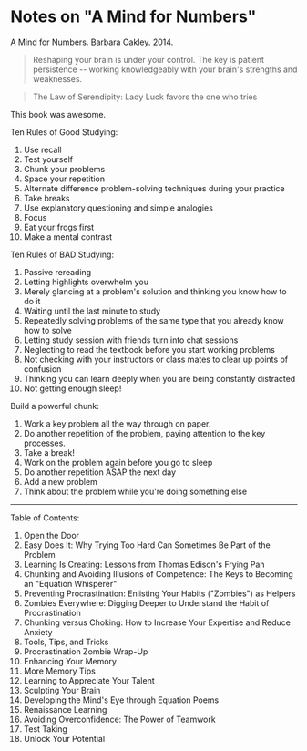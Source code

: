 Notes on "A Mind for Numbers"
=============================

A Mind for Numbers. Barbara Oakley. 2014.

> Reshaping your brain is under your control.
> The key is patient persistence -- working knowledgeably with your brain's strengths and weaknesses.

> The Law of Serendipity: Lady Luck favors the one who tries

This book was awesome.

Ten Rules of Good Studying:
1. Use recall
2. Test yourself
3. Chunk your problems
4. Space your repetition
5. Alternate difference problem-solving techniques during your practice
6. Take breaks
7. Use explanatory questioning and simple analogies
8. Focus
9. Eat your frogs first
10. Make a mental contrast

Ten Rules of BAD Studying:
1. Passive rereading
2. Letting highlights overwhelm you
3. Merely glancing at a problem's solution and thinking you know how to do it
4. Waiting until the last minute to study
5. Repeatedly solving problems of the same type that you already know how to solve
6. Letting study session with friends turn into chat sessions
7. Neglecting to read the textbook before you start working problems
8. Not checking with your instructors or class mates to clear up points of confusion
9. Thinking you can learn deeply when you are being constantly distracted
10. Not getting enough sleep!

Build a powerful chunk:
1. Work a key problem all the way through on paper.
2. Do another repetition of the problem, paying attention to the key processes.
3. Take a break!
4. Work on the problem again before you go to sleep
5. Do another repetition ASAP the next day
6. Add a new problem
7. Think about the problem while you're doing something else

---

Table of Contents:

1. Open the Door
2. Easy Does It: Why Trying Too Hard Can Sometimes Be Part of the Problem
3. Learning Is Creating: Lessons from Thomas Edison's Frying Pan
4. Chunking and Avoiding Illusions of Competence: The Keys to Becoming an "Equation Whisperer"
5. Preventing Procrastination: Enlisting Your Habits ("Zombies") as Helpers
6. Zombies Everywhere: Digging Deeper to Understand the Habit of Procrastination
7. Chunking versus Choking: How to Increase Your Expertise and Reduce Anxiety
8. Tools, Tips, and Tricks
9. Procrastination Zombie Wrap-Up
10. Enhancing Your Memory
11. More Memory Tips
12. Learning to Appreciate Your Talent
13. Sculpting Your Brain
14. Developing the Mind's Eye through Equation Poems
15. Renaissance Learning
16. Avoiding Overconfidence: The Power of Teamwork
17. Test Taking
18. Unlock Your Potential
